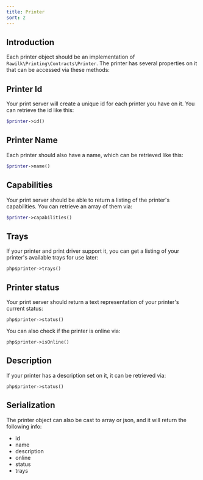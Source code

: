 ```yaml
---
title: Printer
sort: 2
---
```


## Introduction

Each printer object should be an implementation of `Rawilk\Printing\Contracts\Printer`. The printer has several properties on it that can
be accessed via these methods:

## Printer Id
Your print server will create a unique id for each printer you have on it. You can retrieve the id like this:

```php
$printer->id()
```

## Printer Name
Each printer should also have a name, which can be retrieved like this:

```php
$printer->name()
```

## Capabilities
Your print server should be able to return a listing of the printer's capabilities. You can retrieve an array of them via:

```php
$printer->capabilities()
```

## Trays
If your printer and print driver support it, you can get a listing of your printer's available trays for use later:

```
php$printer->trays()
```

## Printer status
Your print server should return a text representation of your printer's current status:

```
php$printer->status()
```

You can also check if the printer is online via:

```
php$printer->isOnline()
```

## Description
If your printer has a description set on it, it can be retrieved via:

```
php$printer->status()
```

## Serialization
The printer object can also be cast to array or json, and it will return the following info:

- id
- name
- description
- online
- status
- trays
